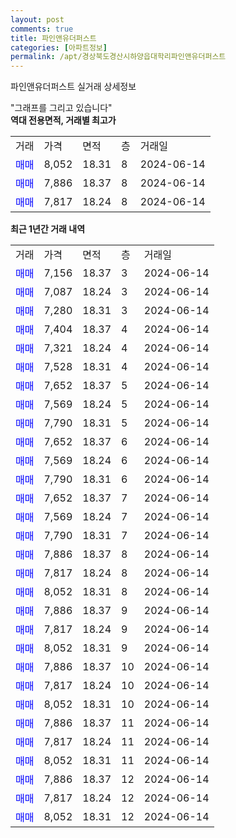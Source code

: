 ```yaml
---
layout: post
comments: true
title: 파인앤유더퍼스트
categories: [아파트정보]
permalink: /apt/경상북도경산시하양읍대학리파인앤유더퍼스트
---
```


파인앤유더퍼스트 실거래 상세정보

<script type="text/javascript">
  google.charts.load('current', {'packages':['line', 'corechart']});
  google.charts.setOnLoadCallback(drawChart);

  function drawChart() {
    var data = new google.visualization.DataTable();
    data.addColumn('date', '거래일');
    data.addColumn('number', "매매");
    data.addColumn('number', "전세");
    data.addColumn('number', "전매");

    data.addRows([[new Date(Date.parse("2024-06-14")), 7156, null, null], [new Date(Date.parse("2024-06-14")), 7087, null, null], [new Date(Date.parse("2024-06-14")), 7280, null, null], [new Date(Date.parse("2024-06-14")), 7404, null, null], [new Date(Date.parse("2024-06-14")), 7321, null, null], [new Date(Date.parse("2024-06-14")), 7528, null, null], [new Date(Date.parse("2024-06-14")), 7652, null, null], [new Date(Date.parse("2024-06-14")), 7569, null, null], [new Date(Date.parse("2024-06-14")), 7790, null, null], [new Date(Date.parse("2024-06-14")), 7652, null, null], [new Date(Date.parse("2024-06-14")), 7569, null, null], [new Date(Date.parse("2024-06-14")), 7790, null, null], [new Date(Date.parse("2024-06-14")), 7652, null, null], [new Date(Date.parse("2024-06-14")), 7569, null, null], [new Date(Date.parse("2024-06-14")), 7790, null, null], [new Date(Date.parse("2024-06-14")), 7886, null, null], [new Date(Date.parse("2024-06-14")), 7817, null, null], [new Date(Date.parse("2024-06-14")), 8052, null, null], [new Date(Date.parse("2024-06-14")), 7886, null, null], [new Date(Date.parse("2024-06-14")), 7817, null, null], [new Date(Date.parse("2024-06-14")), 8052, null, null], [new Date(Date.parse("2024-06-14")), 7886, null, null], [new Date(Date.parse("2024-06-14")), 7817, null, null], [new Date(Date.parse("2024-06-14")), 8052, null, null], [new Date(Date.parse("2024-06-14")), 7886, null, null], [new Date(Date.parse("2024-06-14")), 7817, null, null], [new Date(Date.parse("2024-06-14")), 8052, null, null], [new Date(Date.parse("2024-06-14")), 7886, null, null], [new Date(Date.parse("2024-06-14")), 7817, null, null], [new Date(Date.parse("2024-06-14")), 8052, null, null]]);

    var options = {
      hAxis: {
        format: 'yyyy/MM/dd'
      },    
      lineWidth: 0,
      pointsVisible: true,    
      title: '최근 1년간 유형별 실거래가 분포',
      legend: { position: 'bottom' }
    };

    var formatter = new google.visualization.NumberFormat({pattern:'###,###'} );
    formatter.format(data, 1);
    formatter.format(data, 2);
    
    setTimeout(function() {
        var chart = new google.visualization.LineChart(document.getElementById('columnchart_material'));
        chart.draw(data, (options));
        document.getElementById('loading').style.display = 'none';
    }, 200);
  }
</script>


<div id="loading" style="z-index:20; display: block; margin-left: 0px">"그래프를 그리고 있습니다"</div>
<div id="columnchart_material" style="width: 95%; margin-left: 0px; display: block"></div>
<!-- contents start -->
<b>역대 전용면적, 거래별 최고가</b>
<table class="sortable">
    <tr>
      <td>거래</td>
      <td>가격</td>
      <td>면적</td>
      <td>층</td>
      <td>거래일</td>
    </tr>
        <tr>
          <td><a style="color: blue">매매</a></td>
          <td>8,052</td>
          <td>18.31</td>
          <td>8</td>
          <td>2024-06-14</td>
        </tr>            <tr>
          <td><a style="color: blue">매매</a></td>
          <td>7,886</td>
          <td>18.37</td>
          <td>8</td>
          <td>2024-06-14</td>
        </tr>            <tr>
          <td><a style="color: blue">매매</a></td>
          <td>7,817</td>
          <td>18.24</td>
          <td>8</td>
          <td>2024-06-14</td>
        </tr>        
    
    
</table>

<b>최근 1년간 거래 내역</b>

<table class="sortable">
    <tr>
      <td>거래</td>
      <td>가격</td>
      <td>면적</td>
      <td>층</td>
      <td>거래일</td>
    </tr>
    <tr>
      <td><a style="color: blue">매매</a></td>
      <td>7,156</td>
      <td>18.37</td>
      <td>3</td>
      <td>2024-06-14</td>
    </tr>          <tr>
      <td><a style="color: blue">매매</a></td>
      <td>7,087</td>
      <td>18.24</td>
      <td>3</td>
      <td>2024-06-14</td>
    </tr>          <tr>
      <td><a style="color: blue">매매</a></td>
      <td>7,280</td>
      <td>18.31</td>
      <td>3</td>
      <td>2024-06-14</td>
    </tr>          <tr>
      <td><a style="color: blue">매매</a></td>
      <td>7,404</td>
      <td>18.37</td>
      <td>4</td>
      <td>2024-06-14</td>
    </tr>          <tr>
      <td><a style="color: blue">매매</a></td>
      <td>7,321</td>
      <td>18.24</td>
      <td>4</td>
      <td>2024-06-14</td>
    </tr>          <tr>
      <td><a style="color: blue">매매</a></td>
      <td>7,528</td>
      <td>18.31</td>
      <td>4</td>
      <td>2024-06-14</td>
    </tr>          <tr>
      <td><a style="color: blue">매매</a></td>
      <td>7,652</td>
      <td>18.37</td>
      <td>5</td>
      <td>2024-06-14</td>
    </tr>          <tr>
      <td><a style="color: blue">매매</a></td>
      <td>7,569</td>
      <td>18.24</td>
      <td>5</td>
      <td>2024-06-14</td>
    </tr>          <tr>
      <td><a style="color: blue">매매</a></td>
      <td>7,790</td>
      <td>18.31</td>
      <td>5</td>
      <td>2024-06-14</td>
    </tr>          <tr>
      <td><a style="color: blue">매매</a></td>
      <td>7,652</td>
      <td>18.37</td>
      <td>6</td>
      <td>2024-06-14</td>
    </tr>          <tr>
      <td><a style="color: blue">매매</a></td>
      <td>7,569</td>
      <td>18.24</td>
      <td>6</td>
      <td>2024-06-14</td>
    </tr>          <tr>
      <td><a style="color: blue">매매</a></td>
      <td>7,790</td>
      <td>18.31</td>
      <td>6</td>
      <td>2024-06-14</td>
    </tr>          <tr>
      <td><a style="color: blue">매매</a></td>
      <td>7,652</td>
      <td>18.37</td>
      <td>7</td>
      <td>2024-06-14</td>
    </tr>          <tr>
      <td><a style="color: blue">매매</a></td>
      <td>7,569</td>
      <td>18.24</td>
      <td>7</td>
      <td>2024-06-14</td>
    </tr>          <tr>
      <td><a style="color: blue">매매</a></td>
      <td>7,790</td>
      <td>18.31</td>
      <td>7</td>
      <td>2024-06-14</td>
    </tr>          <tr>
      <td><a style="color: blue">매매</a></td>
      <td>7,886</td>
      <td>18.37</td>
      <td>8</td>
      <td>2024-06-14</td>
    </tr>          <tr>
      <td><a style="color: blue">매매</a></td>
      <td>7,817</td>
      <td>18.24</td>
      <td>8</td>
      <td>2024-06-14</td>
    </tr>          <tr>
      <td><a style="color: blue">매매</a></td>
      <td>8,052</td>
      <td>18.31</td>
      <td>8</td>
      <td>2024-06-14</td>
    </tr>          <tr>
      <td><a style="color: blue">매매</a></td>
      <td>7,886</td>
      <td>18.37</td>
      <td>9</td>
      <td>2024-06-14</td>
    </tr>          <tr>
      <td><a style="color: blue">매매</a></td>
      <td>7,817</td>
      <td>18.24</td>
      <td>9</td>
      <td>2024-06-14</td>
    </tr>          <tr>
      <td><a style="color: blue">매매</a></td>
      <td>8,052</td>
      <td>18.31</td>
      <td>9</td>
      <td>2024-06-14</td>
    </tr>          <tr>
      <td><a style="color: blue">매매</a></td>
      <td>7,886</td>
      <td>18.37</td>
      <td>10</td>
      <td>2024-06-14</td>
    </tr>          <tr>
      <td><a style="color: blue">매매</a></td>
      <td>7,817</td>
      <td>18.24</td>
      <td>10</td>
      <td>2024-06-14</td>
    </tr>          <tr>
      <td><a style="color: blue">매매</a></td>
      <td>8,052</td>
      <td>18.31</td>
      <td>10</td>
      <td>2024-06-14</td>
    </tr>          <tr>
      <td><a style="color: blue">매매</a></td>
      <td>7,886</td>
      <td>18.37</td>
      <td>11</td>
      <td>2024-06-14</td>
    </tr>          <tr>
      <td><a style="color: blue">매매</a></td>
      <td>7,817</td>
      <td>18.24</td>
      <td>11</td>
      <td>2024-06-14</td>
    </tr>          <tr>
      <td><a style="color: blue">매매</a></td>
      <td>8,052</td>
      <td>18.31</td>
      <td>11</td>
      <td>2024-06-14</td>
    </tr>          <tr>
      <td><a style="color: blue">매매</a></td>
      <td>7,886</td>
      <td>18.37</td>
      <td>12</td>
      <td>2024-06-14</td>
    </tr>          <tr>
      <td><a style="color: blue">매매</a></td>
      <td>7,817</td>
      <td>18.24</td>
      <td>12</td>
      <td>2024-06-14</td>
    </tr>          <tr>
      <td><a style="color: blue">매매</a></td>
      <td>8,052</td>
      <td>18.31</td>
      <td>12</td>
      <td>2024-06-14</td>
    </tr>      </table>
<!-- contents end -->    

